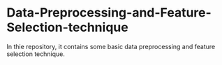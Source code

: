 # Data-Preprocessing-and-Feature-Selection-technique
In thie repository, it contains some basic data preprocessing and feature selection technique.
